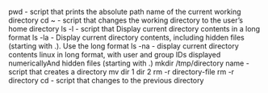 pwd - script that prints the absolute path name of the current working directory
cd ~ - script that changes the working directory to the user’s home directory
ls -l - script that Display current directory contents in a long format
ls -la - Display current directory contents, including hidden files (starting with .). Use the long format
ls -na - display current directory contents linux in long format, with user and group IDs displayed numericallyAnd hidden files (starting with .)
mkdir /tmp/directory name - script that creates a directory
mv dir 1 dir 2
rm -r directory-file
rm -r directory
cd - script that changes to the previous directory
